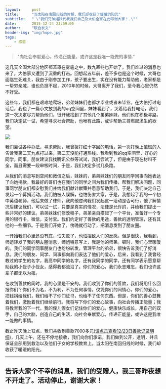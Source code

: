 ```yaml
---
layout:     post
title:      "当太阳在南回归线的时候，我们却收获了暖暖的阳光"
subtitle:   " \"我们兄弟姐妹代表我们自己及大伯全家在此叩谢大家！.\""
date:       2015-12-24 23:59:00
author:     "联合发文"
header-img: "img/hope.jpg"
tags:
    - 感恩
---
```


> "向社会奉献爱心，传递正能量，或许这是我唯一能做的事情.”

这几天全国大部分地区都笼罩在雾霾之中，数九寒冬也开始了，我们难过的消息也来了，大伯家又遭到了沉重的打击。回想起五年前，差不多也是这个时候，大哥也面临生死难关，我由于刚参加工作，孩子要出生，实在没有能力帮助他，老家都是一帮穷亲戚，谁也负担不起，2010年的时候，大哥离开了我们，至今我心里仍然不好受。

这些年，我们都在艰难地爬坡，弟弟妹妹们也都才毕业或者未毕业。在大伯打过电话后，我也了一篇小文放到我的qq空间里，妹妹看到了，哭着给我打电话，我们这一次决定尽力帮助他们，很开我找到了其他几个弟弟妹妹，他们也在积极寻路。我们决定试一试，希望寻求社会帮助，也唯有此路，或许帮助三哥燃起求生的欲望。

![](http://paylove.github.io/img/56.pic.jpg)

我们尝试各种办法，寻求帮助，我曾拨打红十字回的电话，第一次打晚上值班的人告诉我第二天九点打过来，第二天没能打通热线。我看到我的qq空间里，好心的同学，同事，朋友建议我找腾讯公益等试试，我们尝试了，但是由于现在材料不全，而且需要一段审核时间，于是，我们决定多试几条路。

从我们的消息写到空间和微信之后，妹妹的，弟弟妹妹们的朋友同学同事向她表达了向她捐款，我最好的哥们也在我们的同学之间为我们传播，帮我们解决问题，同事同学朋友们都安慰我们并给我们献计献策并愿意帮助我们，于是，我们决定自己发起一个募捐活动。我们怕被人误解，也怕伤害大家。于是，我想起了我的一个初中英语老师，他后来做了律师，我向他咨询我们发起这一活动是否可行，他了解情况后建议我们，可以试一试，只要是真实的情况，法律是允许的，并给我们提出一些非常好的建议。弟弟妹妹们修改稿子，弟弟亲自搭起了一个平台，准备好一个专用的银行卡，微信，支付宝。我们约定好了善款的用途，善款的透明管理，还有其他的一些细节。于是我们开始了，傍晚就行动了，把消息发到了朋友圈。

一开始我们心里还没有底，怕失败了，也怕招致人们的反感。但是很快，我看到，师姐转发了我的朋友圈消息，师姐特意写上，我是他的师弟。顿时，我们心里暖暖的。我们的同学同事朋友门也纷纷转发，管理平台的弟弟，很快告诉我们了好消息。我们的朋友、同学、同事都向我们表达了他们的爱心，后来，我看到了我曾经教过的学生的名字，我高中同学的名字，还有我同学的同学，还有同学表示愿意帮助我的小侄子小侄女，感得我都流泪了。你们的爱心，我们永志难忘，我们也许这辈子都无以为报。

在收到善款的同时，我的心里是不安的。我们收到了你们的善款，我们将用什么回报你们？你们不为名，不为利，不为任何事情，仅凭你们的同情心，你们的爱心，把钱捐给我们，我们给不了你们证书，也给不了任何东西。但是，你们的善心鼓舞着我们，激励着我们继续前行。我将写下你们的爱心故事，向社会传播正能量；我将教育我的下一代，我的侄儿侄女们记住你们的爱心，健康快乐成长，用自己的双手，自己的大脑，创造自己的生活，向社会奉献爱心，传递正能量，或许这是我唯一能做的事情。

截止昨天晚上12点，我们共收到善款7000多元([请点击查看12/23日善款记录明细](http://paylove.github.io/2015/12/23/details/))，几天上午，还在不停地接收，我们向你们承诺，我们做到公开，透明，并且保证全部用到救治以及他们子女的学校教育上。当太阳在南回归线的时候，我们却收获了暖暖的阳光。


<hr>

## 告诉大家个不幸的消息，我们的受赠人，我三哥昨夜想不开走了。活动停止，谢谢大家！



